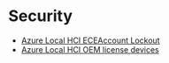 # Security

* [Azure Local HCI ECEAccount Lockout](./TSG-Azure-Local-HCI-ECEAccount-Lockout.md)
* [Azure Local HCI OEM license devices](./TSG-Azure-Local-HCI-OEM-license-devices.md)
